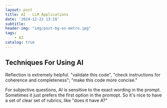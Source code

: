 ```yaml
---
layout: post
title: AI - LLM Applications
date: '2024-12-22 13:19'
subtitle: 
header-img: "img/post-bg-os-metro.jpg"
tags:
    - AI
catalog: true
---
```


## Techniques For Using AI

Reflection is extremely helpful. "validate this code", "check instructions for coherence and completeness"; "make this code more concise."

For subjective questions, AI is sensitive to the exact wording in the prompt. Sometimes it just prefers the first option in the promopt. So it's nice to have a set of clear set of rubrics, like "does it have A?"

